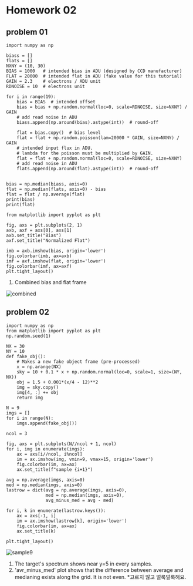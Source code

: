 Homework 02
=============

problem 01
--------------
~~~
import numpy as np

biass = []
flats = []
NXNY = (10, 30)
BIAS = 1000   # intended bias in ADU (designed by CCD manufacturer)
FLAT = 20000  # intended flat in ADU (fake value for this tutorial)
GAIN = 2.3    # electrons / ADU unit
RDNOISE = 10  # electrons unit

for i in range(19):
    bias = BIAS  # intended offset
    bias = bias + np.random.normal(loc=0, scale=RDNOISE, size=NXNY) / GAIN  
    # add read noise in ADU
    biass.append(np.around(bias).astype(int))  # round-off
    
    flat = bias.copy()  # bias level
    flat = flat + np.random.poisson(lam=20000 * GAIN, size=NXNY) / GAIN  
    # intended input flux in ADU. 
    # lambda for the poisson must be multiplied by GAIN.
    flat = flat + np.random.normal(loc=0, scale=RDNOISE, size=NXNY)
    # add read noise in ADU
    flats.append(np.around(flat).astype(int))  # round-off
    
    
bias = np.median(biass, axis=0)
flat = np.median(flats, axis=0) - bias
flat = flat / np.average(flat)
print(bias)
print(flat)

from matplotlib import pyplot as plt

fig, axs = plt.subplots(2, 1)
axb, axf = axs[0], axs[1]
axb.set_title("Bias")
axf.set_title("Normalized Flat")

imb = axb.imshow(bias, origin='lower')
fig.colorbar(imb, ax=axb)
imf = axf.imshow(flat, origin='lower')
fig.colorbar(imf, ax=axf)
plt.tight_layout()
~~~

1. Combined bias and flat frame

![combined](https://user-images.githubusercontent.com/38090151/47615517-150ece00-daf3-11e8-914e-afe38b9e6741.png)


problem 02
--------------------
~~~
import numpy as np
from matplotlib import pyplot as plt
np.random.seed(1)

NX = 30
NY = 10
def fake_obj():
    # Makes a new fake object frame (pre-processed)
    x = np.arange(NX)
    sky = 10 + 0.1 * x + np.random.normal(loc=0, scale=1, size=(NY, NX))
    obj = 1.5 + 0.001*(x/4 - 12)**2
    img = sky.copy()
    img[4, :] += obj
    return img

N = 9
imgs = []
for i in range(N):
    imgs.append(fake_obj())

ncol = 3

fig, axs = plt.subplots(N//ncol + 1, ncol)
for i, img in enumerate(imgs):
    ax = axs[i//ncol, i%ncol]
    im = ax.imshow(img, vmin=9, vmax=15, origin='lower')
    fig.colorbar(im, ax=ax)
    ax.set_title(f"sample {i+1}")

avg = np.average(imgs, axis=0)
med = np.median(imgs, axis=0)
lastrow = dict(avg = np.average(imgs, axis=0),
               med = np.median(imgs, axis=0),
               avg_minus_med = avg - med)

for i, k in enumerate(lastrow.keys()):
    ax = axs[-1, i]
    im = ax.imshow(lastrow[k], origin='lower')
    fig.colorbar(im, ax=ax)
    ax.set_title(k)

plt.tight_layout()
~~~

![sample9](https://user-images.githubusercontent.com/38090151/47615525-366fba00-daf3-11e8-97b2-786719df1a50.png)

1. The target's spectrum shows near y=5 in every samples.
2. 'avr_minus_med' plot shows that the difference between average and medianing exists along the grid. It is not even. 
*고르지 않고 얼룩덜룩해요.

